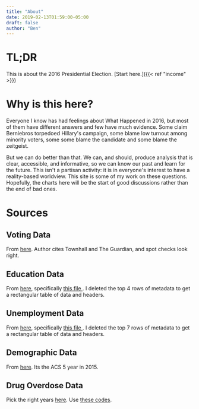```yaml
---
title: "About"
date: 2019-02-13T01:59:00-05:00
draft: false
author: "Ben"
---
```


# TL;DR

This is about the 2016 Presidential Election.  [Start here.]({{< ref "income" >}})

# Why is this here?

Everyone I know has had feelings about What Happened in 2016, but most of them have different answers and few have much evidence.  Some claim Berniebros torpedoed Hillary's campaign, some blame low turnout among minority voters, some some blame the candidate and some blame the zeitgeist.

But we can do better than that.  We can, and should, produce analysis that is clear, accessible, and informative, so we can know our past and learn for the future.  This isn't a partisan activity: it is in everyone's interest to have a reality-based worldview.  This site is some of my work on these questions.  Hopefully, the charts here will be the start of good discussions rather than the end of bad ones.

# Sources

## Voting Data
From [here](https://github.com/tonmcg/US_County_Level_Election_Results_08-16).  Author cites Townhall and The Guardian, and spot checks look right.
## Education Data
From [here](https://www.ers.usda.gov/data-products/county-level-data-sets/download-data/), specifically [this file ](https://www.ers.usda.gov/webdocs/DataFiles/48747/Education.xls?v=0).  I deleted the top 4 rows of metadata to get a rectangular table of data and headers.

## Unemployment Data
From [here](https://www.ers.usda.gov/data-products/county-level-data-sets/download-data/), specifically [this file ](https://www.ers.usda.gov/webdocs/DataFiles/48747/Unemployment.xls?v=0).  I deleted the top 7 rows of metadata to get a rectangular table of data and headers.

## Demographic Data
From [here](https://factfinder.census.gov/faces/tableservices/jsf/pages/productview.xhtml?pid=ACS_15_5YR_B02001&prodType=table).  Its the ACS 5 year in 2015.

## Drug Overdose Data
Pick the right years [here](https://wonder.cdc.gov/controller/datarequest/D140;jsessionid=702D7E5F7E17BB06B046423F927498FF).
Use [these codes](https://www.cdc.gov/drugoverdose/data/statedeaths.html).

